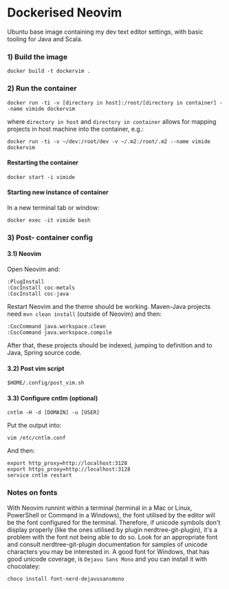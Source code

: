 # Dockerised Neovim

Ubuntu base image containing my dev text editor settings, with basic tooling for Java and Scala.

### 1) Build the image

    docker build -t dockervim .

### 2) Run the container

    docker run -ti -v [directory in host]:/root/[directory in container] --name vimide dockervim

where `directory in host` and `directory in container` allows for mapping projects in host machine into the container, e.g.:

    docker run -ti -v ~/dev:/root/dev -v ~/.m2:/root/.m2 --name vimide dockervim

#### Restarting the container

    docker start -i vimide

#### Starting new instance of container

In a new terminal tab or window:

    docker exec -it vimide bash

### 3) Post- container config

#### 3.1) Neovim

Open Neovim and:

    :PlugInstall
    :CocInstall coc-metals
    :CocInstall coc-java

Restart Neovim and the theme should be working.
Maven-Java projects need `mvn clean install` (outside of Neovim) and then:

    :CocCommand java.workspace.clean
    :CocCommand java.workspace.compile

After that, these projects should be indexed, jumping to definition and to Java, Spring source code.

#### 3.2) Post vim script

    $HOME/.config/post_vim.sh

#### 3.3) Configure cntlm (optional)

    cntlm -H -d [DOMAIN] -u [USER]

Put the output into:

    vim /etc/cntlm.conf

And then:

    export http_proxy=http://localhost:3128
    export https_proxy=http://localhost:3128
    service cntlm restart

### Notes on fonts

With Neovim runnint within a terminal (terminal in a Mac or Linux, PowerShell or Command in a Windows), the font utilised by the editor will be the font configured for the terminal.  Therefore, if unicode symbols don't display properly (like the ones utilised by plugin nerdtree-git-plugin), it's a problem with the font not being able to do so.  Look for an appropriate font and consult nerdtree-git-plugin documentation for samples of unicode characters you may be interested in.
A good font for Windows, that has good unicode coverage, is `Dejavu Sans Mono` and you can install it with chocolatey:

    choco install font-nerd-dejavusansmono
